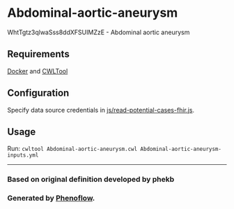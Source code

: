 # Abdominal-aortic-aneurysm

WhtTgtz3qlwaSss8ddXFSUIMZzE - Abdominal aortic aneurysm

## Requirements

[Docker](https://docs.docker.com/install/) and [CWLTool](https://github.com/common-workflow-language/cwltool#install)

## Configuration

Specify data source credentials in [js/read-potential-cases-fhir.js](js/read-potential-cases-fhir.js).

## Usage

Run: `cwltool Abdominal-aortic-aneurysm.cwl Abdominal-aortic-aneurysm-inputs.yml`

***

### Based on original definition developed by phekb
### Generated by [Phenoflow](https://kclhi.org/phenoflow).
